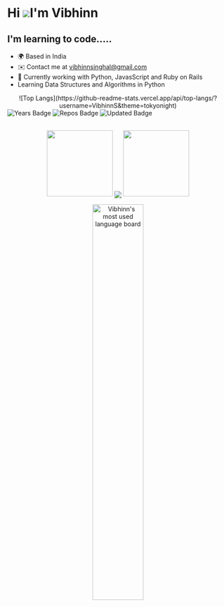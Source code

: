 Hi ![](https://user-images.githubusercontent.com/18350557/176309783-0785949b-9127-417c-8b55-ab5a4333674e.gif)I'm Vibhinn
===============================================================================================================================
I'm learning to code.....
-------------------------------------------------------------------------
* 🌍  Based in India
* ✉️  Contact me at [vibhinnsinghal@gmail.com](mailto:vibhinnsinghal@gmail.com)
* 🧠  Currently working with Python, JavasScript and Ruby on Rails
* Learning Data Structures and Algorithms in Python

<div align="center">
![Top Langs](https://github-readme-stats.vercel.app/api/top-langs/?username=VibhinnS&theme=tokyonight)
</div>
<div>
  <img src="https://badges.pufler.dev/years/VibhinnS" alt="Years Badge"  /> 
  <img src="https://badges.pufler.dev/repos/VibhinnS" alt="Repos Badge"  /> 
  <img src="https://badges.pufler.dev/commits/monthly/VibhinnS" alt="Updated Badge"  /> 
</div>
<br>

<div align="center">
 
<p align="center">
   <a>
   <img height="150" width="150" src="https://github.com/kishanrajput23/kishanrajput23/blob/main/images/left.png">
   <img align="center" src="https://github-readme-streak-stats.herokuapp.com/?user=VibhinnS&theme=dark&hide_border=true"/>
   <img height="150" width="150" src="https://github.com/kishanrajput23/kishanrajput23/blob/main/images/right.png">
   </a>
</p>

<img width="48%" alt="Vibhinn's most used language board" src="https://github-readme-streak-stats.herokuapp.com/?user=VibhinnS&theme=react&border=61dafb&hide_border=true" />
<div>
